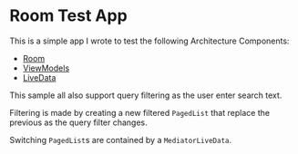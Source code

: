 Room Test App
=============

This is a simple app I wrote to test the following Architecture Components:

* [Room](https://developer.android.com/topic/libraries/architecture/room.html)
* [ViewModels](https://developer.android.com/reference/android/arch/lifecycle/ViewModel.html)
* [LiveData](https://developer.android.com/reference/android/arch/lifecycle/LiveData.html)

This sample all also support query filtering as the user enter search text.

Filtering is made by creating a new filtered `PagedList` that replace the previous
as the query filter changes.

Switching `PagedList`s are contained by a `MediatorLiveData`.
